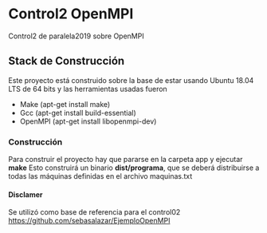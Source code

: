 # Control2 OpenMPI
Control2 de paralela2019 sobre OpenMPI

## Stack de Construcción
Este proyecto está construido sobre la base de estar usando Ubuntu 18.04 LTS de 64 bits y las herramientas usadas fueron

- Make (apt-get install make)
- Gcc  (apt-get install build-essential)
- OpenMPI (apt-get install libopenmpi-dev)

### Construcción
Para construir el proyecto hay que pararse en la carpeta app y ejecutar **make**
Esto construirá un binario  **dist/programa**, que se deberá  distribuirse a todas las máquinas definidas en el archivo maquinas.txt

#### Disclamer
Se utilizó como base de referencia para el control02 https://github.com/sebasalazar/EjemploOpenMPI